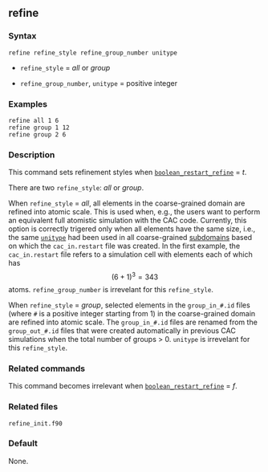 ## refine

### Syntax

	refine refine_style refine_group_number unitype

* `refine_style` = _all_ or _group_

* `refine_group_number`, `unitype` = positive integer

### Examples

	refine all 1 6
	refine group 1 12
	refine group 2 6

### Description

This command sets refinement styles when [`boolean_restart_refine`](restart.md) = _t_.

There are two `refine_style`: _all_ or _group_.

When `refine_style` = _all_, all elements in the coarse-grained domain are refined into atomic scale. This is used when, e.g., the users want to perform an equivalent full atomistic simulation with the CAC code. Currently, this option is correctly trigered only when all elements have the same size, i.e., the same [`unitype`](unit_type.md) had been used in all coarse-grained [subdomains](subdomain.md) based on which the `cac_in.restart` file was created. In the first example, the `cac_in.restart` file refers to a simulation cell with elements each of which has $$(6+1)^3 = 343$$ atoms. `refine_group_number` is irrevelant for this `refine_style`.

When `refine_style` = _group_, selected elements in the  `group_in_#.id` files (where `#` is a positive integer starting from 1) in the coarse-grained domain are refined into atomic scale. The `group_in_#.id` files are renamed from the `group_out_#.id` files that were created automatically in previous CAC simulations when the total number of groups > 0. `unitype` is irrevelant for this `refine_style`.

### Related commands

This command becomes irrelevant when [`boolean_restart_refine`](restart.md) = _f_.

### Related files

`refine_init.f90`

### Default

None.